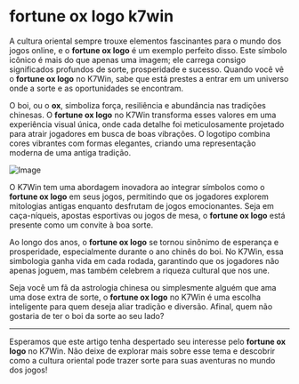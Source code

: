 # fortune ox logo k7win

A cultura oriental sempre trouxe elementos fascinantes para o mundo dos jogos online, e o **fortune ox logo** é um exemplo perfeito disso. Este símbolo icônico é mais do que apenas uma imagem; ele carrega consigo significados profundos de sorte, prosperidade e sucesso. Quando você vê o **fortune ox logo** no K7Win, sabe que está prestes a entrar em um universo onde a sorte e as oportunidades se encontram.

O boi, ou o **ox**, simboliza força, resiliência e abundância nas tradições chinesas. O **fortune ox logo** no K7Win transforma esses valores em uma experiência visual única, onde cada detalhe foi meticulosamente projetado para atrair jogadores em busca de boas vibrações. O logotipo combina cores vibrantes com formas elegantes, criando uma representação moderna de uma antiga tradição.

![Image](https://github.com/user-attachments/assets/b9de9dee-b60e-46a0-9e49-3c6ca594ed6f)

O K7Win tem uma abordagem inovadora ao integrar símbolos como o **fortune ox logo** em seus jogos, permitindo que os jogadores explorem mitologias antigas enquanto desfrutam de jogos emocionantes. Seja em caça-níqueis, apostas esportivas ou jogos de mesa, o **fortune ox logo** está presente como um convite à boa sorte.

Ao longo dos anos, o **fortune ox logo** se tornou sinônimo de esperança e prosperidade, especialmente durante o ano chinês do boi. No K7Win, essa simbologia ganha vida em cada rodada, garantindo que os jogadores não apenas joguem, mas também celebrem a riqueza cultural que nos une.

Seja você um fã da astrologia chinesa ou simplesmente alguém que ama uma dose extra de sorte, o **fortune ox logo** no K7Win é uma escolha inteligente para quem deseja aliar tradição e diversão. Afinal, quem não gostaria de ter o boi da sorte ao seu lado?

---

Esperamos que este artigo tenha despertado seu interesse pelo **fortune ox logo** no K7Win. Não deixe de explorar mais sobre esse tema e descobrir como a cultura oriental pode trazer sorte para suas aventuras no mundo dos jogos!